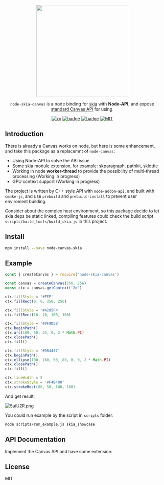 <div align="center">

<image src="https://z3.ax1x.com/2021/10/12/5eGh36.png" width=300 />

`node-skia-canvas` is a node binding for [skia](https://skia.org/) with <b>Node-API</b>, and expose [standard Canvas API](https://developer.mozilla.org/zh-CN/docs/Web/API/Canvas_API) for using.


[![xx](https://img.shields.io/github/workflow/status/leozdgao/node-skia-canvas/CI)]()
[![badge](https://img.shields.io/npm/v/node-skia-canvas.svg?maxAge=300&color=2254f4)](./package.json)
[![badge](https://img.shields.io/badge/code_style-standard-brightgreen.svg)](https://standardjs.com)
[![MIT](https://img.shields.io/npm/l/node-skia-canvas)]()

</div>

## Introduction

There is already a Canvas works on node, but here is some enhancement, and take this package as a replacemnt of `node-canvas`:

* Using Node-API to solve the ABI issue
* Some skia module extension, for example: skparagraph, pathkit, sklottie
* Working in node **worker-thread** to provide the possibility of multi-thread processing (Working in progress)
* GPU context support (Working in progress)

The project is written by C++ style API with `node-addon-api`, and built with `cmake-js`, and use `prebuild` and `prebuild-install` to prevent user enviroment building.

Consider about the complex host environment, so this package decide to let skia deps be static linked, compiling features could check the build script `scripts/build_tools/build_skia.js` in this project.

## Install

```bash
npm install --save node-canvas-skia
```

## Example

```js
const { createCanvas } = require('node-skia-canvas')

const canvas = createCanvas(256, 256)
const ctx = canvas.getContext('2d')

ctx.fillStyle = '#FFF'
ctx.fillRect(0, 0, 256, 256)

ctx.fillStyle = '#4285F4'
ctx.fillRect(10, 10, 100, 160)

ctx.fillStyle = '#0F9D58'
ctx.beginPath()
ctx.arc(180, 50, 25, 0, 2 * Math.PI)
ctx.closePath()
ctx.fill()

ctx.fillStyle = '#DB4437'
ctx.beginPath()
ctx.ellipse(100, 160, 50, 80, 0, 0, 2 * Math.PI)
ctx.closePath()
ctx.fill()

ctx.lineWidth = 5
ctx.strokeStyle = '#F4B400'
ctx.strokeRect(80, 50, 100, 160)
```

And get result:

![5uiU2R.png](https://z3.ax1x.com/2021/10/13/5uiU2R.png)

You could run example by the script in `scripts` folder:

```bash
node scripts/run_example.js skia_showcase
```

## API Documentation

Implement the Canvas API and have some extension:


## License

MIT
